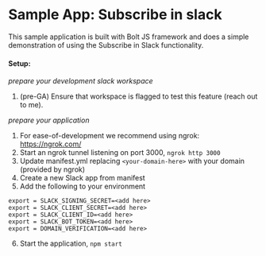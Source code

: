 # Sample App: Subscribe in slack

This sample application is built with Bolt JS framework and does a simple demonstration of using the Subscribe in Slack functionality.

#### Setup:
_prepare your development slack workspace_
1. (pre-GA) Ensure that workspace is flagged to test this feature (reach out to me).

_prepare your application_
1. For ease-of-development we recommend using ngrok: https://ngrok.com/  
2. Start an ngrok tunnel listening on port 3000, `ngrok http 3000` 
3. Update manifest.yml replacing `<your-domain-here>` with your domain (provided by ngrok)
4. Create a new Slack app from manifest
5. Add the following to your environment 
```
export = SLACK_SIGNING_SECRET=<add here>
export = SLACK_CLIENT_SECRET=<add here>
export = SLACK_CLIENT_ID=<add here>
export = SLACK_BOT_TOKEN=<add here>
export = DOMAIN_VERIFICATION=<add here>
```
6. Start the application, `npm start`

